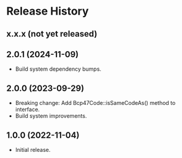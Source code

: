 # Release History

## x.x.x (not yet released)

## 2.0.1 (2024-11-09)
* Build system dependency bumps.

## 2.0.0 (2023-09-29)
* Breaking change: Add Bcp47Code::isSameCodeAs() method to interface.
* Build system improvements.

## 1.0.0 (2022-11-04)

* Initial release.

